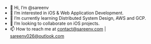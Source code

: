 - 👋 Hi, I’m @sareenv
- 👀 I’m interested in iOS & Web Application Development.
- 🌱 I’m currently learning Distributed System Design, AWS and GCP.
- 💞️ I’m looking to collaborate on iOS projects.
- 📫 How to reach me at contact@sareenv.com | sareenv026@outlook.com  

<!---
sareenv/sareenv is a ✨ special ✨ repository because its `README.md` (this file) appears on your GitHub profile.
You can click the Preview link to take a look at your changes.
--->
